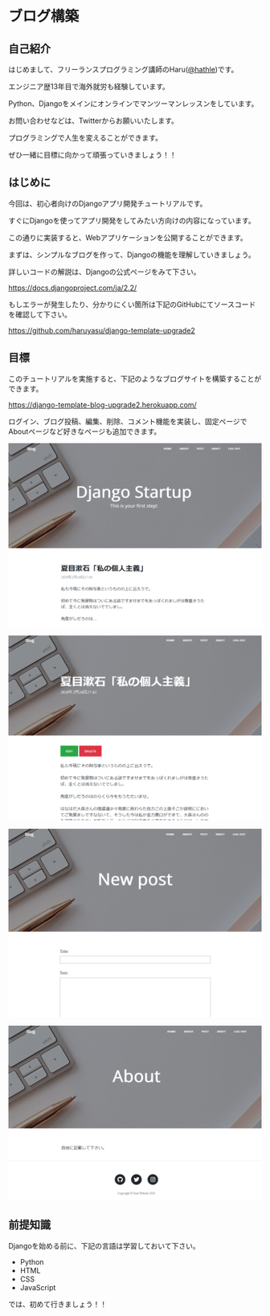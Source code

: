 # ブログ構築

## 自己紹介

はじめまして、フリーランスプログラミング講師のHaru([@hathle](https://twitter.com/hathle))です。

エンジニア歴13年目で海外就労も経験しています。

Python、Djangoをメインにオンラインでマンツーマンレッスンをしています。

お問い合わせなどは、Twitterからお願いいたします。

プログラミングで人生を変えることができます。

ぜひ一緒に目標に向かって頑張っていきましょう！！

## はじめに

今回は、初心者向けのDjangoアプリ開発チュートリアルです。

すぐにDjangoを使ってアプリ開発をしてみたい方向けの内容になっています。

この通りに実装すると、Webアプリケーションを公開することができます。

まずは、シンプルなブログを作って、Djangoの機能を理解していきましょう。

詳しいコードの解説は、Djangoの公式ページをみて下さい。

https://docs.djangoproject.com/ja/2.2/

もしエラーが発生したり、分かりにくい箇所は下記のGitHubにてソースコードを確認して下さい。

https://github.com/haruyasu/django-template-upgrade2

## 目標

このチュートリアルを実施すると、下記のようなブログサイトを構築することができます。

https://django-template-blog-upgrade2.herokuapp.com/

ログイン、ブログ投稿、編集、削除、コメント機能を実装し、固定ページでAboutページなど好きなページも追加できます。

![Finish](/img/finish1.png)

![Finish](/img/finish2.png)

![Finish](/img/finish3.png)

![Finish](/img/finish4.png)

## 前提知識

Djangoを始める前に、下記の言語は学習しておいて下さい。

* Python
* HTML
* CSS
* JavaScript

では、初めて行きましょう！！

